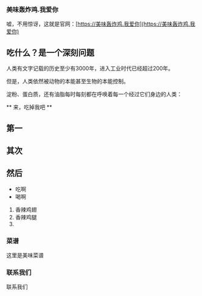 ### 美味轰炸鸡.我爱你

嘘，不用惊讶，这就是官网：[https://美味轰炸鸡.我爱你](https://美味轰炸鸡.我爱你)



## 吃什么？是一个深刻问题

人类有文字记载的历史至少有3000年，进入工业时代已经超过200年。

但是，人类依然被动物的本能甚至生物的本能控制。

淀粉、蛋白质，还有油脂每时每刻都在呼唤着每一个经过它们身边的人类：

** 来，吃掉我吧 **





## 第一
## 其次
## 然后

- 吃啊
- 喝啊

1. 香辣鸡翅
2. 香辣鸡腿
3. 



### 菜谱

这里是美味菜谱

### 联系我们

联系我们
